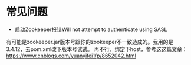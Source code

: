 # 常见问题

- 启动Zookeeper报错Will not attempt to authenticate using SASL

有可能是zookeeper.jar版本号跟你的zookeeper不一致造成的。我用的是3.4.12，去pom.xml改下版本号试试。
再不行，绑定下host，参考这这篇文章：https://www.cnblogs.com/yuanyifei1/p/8652042.html
